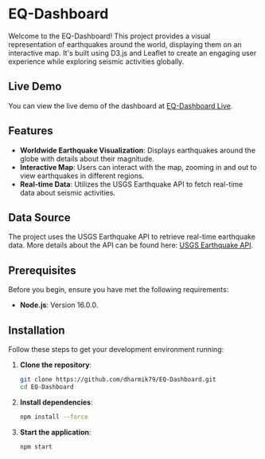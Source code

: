 # EQ-Dashboard

Welcome to the EQ-Dashboard! This project provides a visual representation of earthquakes around the world, displaying them on an interactive map. It's built using D3.js and Leaflet to create an engaging user experience while exploring seismic activities globally.

## Live Demo

You can view the live demo of the dashboard at [EQ-Dashboard Live](https://dharmik79.github.io/EQ-Dashboard/).

## Features

- **Worldwide Earthquake Visualization**: Displays earthquakes around the globe with details about their magnitude.
- **Interactive Map**: Users can interact with the map, zooming in and out to view earthquakes in different regions.
- **Real-time Data**: Utilizes the USGS Earthquake API to fetch real-time data about seismic activities.

## Data Source

The project uses the USGS Earthquake API to retrieve real-time earthquake data. More details about the API can be found here: [USGS Earthquake API](https://earthquake.usgs.gov/fdsnws/event/1/).

## Prerequisites

Before you begin, ensure you have met the following requirements:
- **Node.js**: Version 16.0.0.

## Installation

Follow these steps to get your development environment running:

1. **Clone the repository**:
   ```bash
   git clone https://github.com/dharmik79/EQ-Dashboard.git
   cd EQ-Dashboard
2. **Install dependencies**:
   ```bash 
   npm install --force
3. **Start the application**:
   ```bash 
   npm start